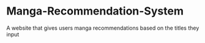 # Manga-Recommendation-System
A website that gives users manga recommendations based on the titles they input
